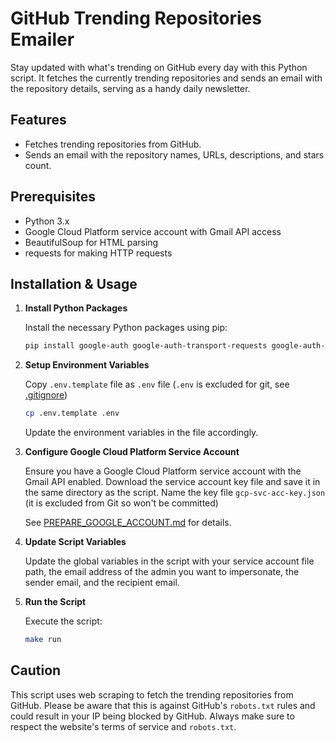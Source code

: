 # GitHub Trending Repositories Emailer

Stay updated with what's trending on GitHub every day with this Python script. It fetches the currently trending repositories and sends an email with the repository details, serving as a handy daily newsletter.

## Features

- Fetches trending repositories from GitHub.
- Sends an email with the repository names, URLs, descriptions, and stars count.

## Prerequisites

- Python 3.x
- Google Cloud Platform service account with Gmail API access
- BeautifulSoup for HTML parsing
- requests for making HTTP requests

## Installation & Usage

1. **Install Python Packages**

    Install the necessary Python packages using pip:

    ```bash
    pip install google-auth google-auth-transport-requests google-auth-oauthlib google-auth-httplib2 google-api-python-client beautifulsoup4 requests
    ```

2. **Setup Environment Variables**

    Copy `.env.template` file as `.env` file (`.env` is excluded for git, see [.gitignore](.gitignore))
    
    ```bash
    cp .env.template .env
    ```

    Update the environment variables in the file accordingly.

3. **Configure Google Cloud Platform Service Account**

    Ensure you have a Google Cloud Platform service account with the Gmail API enabled. Download the service account key file and save it in the same directory as the script. Name the key file `gcp-svc-acc-key.json` (it is excluded from Git so won't be committed)

    See [PREPARE_GOOGLE_ACCOUNT.md](PREPARE_GOOGLE_ACCOUNT.md) for details.

4. **Update Script Variables**

    Update the global variables in the script with your service account file path, the email address of the admin you want to impersonate, the sender email, and the recipient email.

5. **Run the Script**

    Execute the script:

    ```bash
    make run
    ```

## Caution

This script uses web scraping to fetch the trending repositories from GitHub. Please be aware that this is against GitHub's `robots.txt` rules and could result in your IP being blocked by GitHub. Always make sure to respect the website's terms of service and `robots.txt`.
